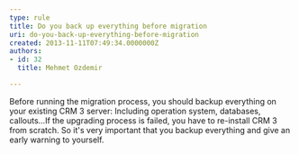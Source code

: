 ```yaml
---
type: rule
title: Do you back up everything before migration
uri: do-you-back-up-everything-before-migration
created: 2013-11-11T07:49:34.0000000Z
authors:
- id: 32
  title: Mehmet Ozdemir

---
```


​Before running the migration process, you should backup everything on your existing CRM 3 server: 
Including operation system, databases, callouts...If the upgrading process is failed, you have to re-install CRM 3 from scratch. So it's very important that you backup everything and give an early warning to yourself​.
